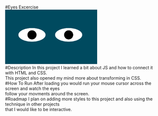 #Eyes Excercise
</br>
<img src= "eyesThumbnail.png" width= '300px' />
</br>
#Description
In this project I learned a bit about JS and how to connect it with HTML and CSS.
</br>
This project also opened my mind more about transforming in CSS.
</br>
#How To Run
After loading you would run your mouse cursor across the screen and watch the eyes 
</br>
follow your movments around the screen.
</br>
#Roadmap
I plan on adding more styles to this project and also using the technique in other projects
</br>
that I would like to be interactive. 
